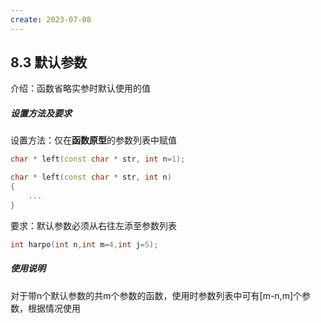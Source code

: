 ```yaml
---
create: 2023-07-08
---
```

## 8.3 默认参数

介绍：函数省略实参时默认使用的值

##### 设置方法及要求

设置方法：仅在**函数原型**的参数列表中赋值

```c++
char * left(const char * str, int n=1);

char * left(const char * str, int n)
{
    ...
}
```

要求：默认参数必须从右往左添至参数列表

```c++
int harpo(int n,int m=4,int j=5);
```

##### 使用说明

对于带n个默认参数的共m个参数的函数，使用时参数列表中可有[m-n,m]个参数，根据情况使用

